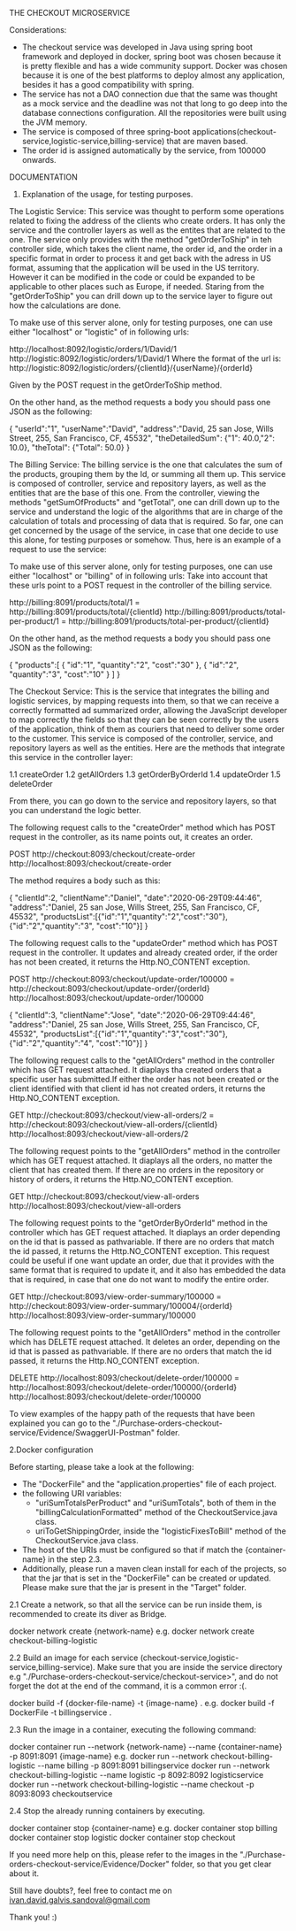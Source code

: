 
THE CHECKOUT MICROSERVICE

Considerations:

- The checkout service was developed in Java using spring boot framework and deployed in docker, spring boot was chosen because it is pretty flexible and has a wide community support. Docker was chosen because it is one of the best platforms to deploy almost any application, besides it has a good compatibility with spring.
- The service has not a DAO connection due that the same was thought as a mock service and the deadline was not that long to go deep into the database connections configuration. All the repositories were built using the JVM memory.
- The service is composed of three spring-boot applications(checkout-service,logistic-service,billing-service) that are maven based.
- The order id is assigned automatically by the service, from 100000 onwards.


DOCUMENTATION

1. Explanation of the usage, for testing purposes.

The Logistic Service:
This service was thought to perform some operations related to fixing the address of the clients who create orders. It has only the service and the controller layers as well as the entites that are related to the one. The service only provides with the method "getOrderToShip" in teh controller side, which takes the client name, the order id, and the order in a specific format in order to process it and get back with the adress in US format, assuming that the application will be used in the US territory. However it can be modified in the code or could be expanded to be applicable to other places such as Europe, if needed. Staring from the "getOrderToShip" you can drill down up to the service layer to figure out how the calculations are done.  

To make use of this server alone, only for testing purposes, one can use either "localhost" or "logistic" of in following urls:

http://localhost:8092/logistic/orders/1/David/1
http://logistic:8092/logistic/orders/1/David/1
Where the format of the url is:
http://logistic:8092/logistic/orders/{clientId}/{userName}/{orderId}

Given by the POST request in the getOrderToShip method.

On the other hand, as the method requests a body you should pass one JSON as the following:

{
    "userId":"1",
    "userName":"David",
    "address":"David, 25 san Jose, Wills Street, 255, San Francisco, CF, 45532",
    "theDetailedSum": {"1": 40.0,"2": 10.0},
    "theTotal": {"Total": 50.0}
}

The Billing Service:
The billing service is the one that calculates the sum of the products, grouping them by the Id, or summing all them up. This service is composed of controller, service and repository layers, as well as the entities that are the base of this one. From the controller, viewing the methods "getSumOfProducts" and "getTotal", one can drill down up to the service and understand the logic of the algorithms that are in charge of the calculation of totals and processing of data that is required. So far, one can get concerned by the usage of the service, in case that one decide to use this alone, for testing purposes or somehow. Thus, here is an example of a request to use the service:

To make use of this server alone, only for testing purposes, one can use either "localhost" or "billing" of in following urls:
Take into account that these urls point to a POST request in the controller of the billing service.

http://billing:8091/products/total/1 = http://billing:8091/products/total/{clientId}
http://billing:8091/products/total-per-product/1 = http://billing:8091/products/total-per-product/{clientId}

On the other hand, as the method requests a body you should pass one JSON as the following:

{
    "products":[
    {
    "id":"1",
    "quantity":"2",
    "cost":"30"
    },
    {
    "id":"2",
    "quantity":"3",
    "cost":"10"
     }
    ]
}

The Checkout Service:
This is the service that integrates the billing and logistic services, by mapping requests into them, so that we can receive a correctly formatted ad summarized order, 
allowing the JavaScript developer to map correctly the fields so that they can be seen correctly by the users of the application, think of them as couriers that need 
to deliver some order to the customer. This service is composed of the controller, service, and repository layers as well as the entities. Here are the methods that 
integrate this service in the controller layer:

1.1 createOrder
1.2 getAllOrders
1.3 getOrderByOrderId
1.4 updateOrder
1.5 deleteOrder

From there, you can go down to the service and repository layers, so that you can understand the logic better.

The following request calls to the "createOrder" method which has POST request in the controller, as its name points out, it creates an order.

POST
http://checkout:8093/checkout/create-order
http://localhost:8093/checkout/create-order

The method requires a body such as this: 

{
    "clientId":2,
    "clientName":"Daniel",
    "date":"2020-06-29T09:44:46",
    "address":"Daniel, 25 san Jose, Wills Street, 255, San Francisco, CF, 45532",
    "productsList":[{"id":"1","quantity":"2","cost":"30"},{"id":"2","quantity":"3", "cost":"10"}]
}

The following request calls to the "updateOrder" method which has POST request in the controller. It updates and already created order, if the order has not been created, it returns the Http.NO_CONTENT exception.

POST
http://checkout:8093/checkout/update-order/100000 = http://checkout:8093/checkout/update-order/{orderId}
http://localhost:8093/checkout/update-order/100000

{
    "clientId":3,
    "clientName":"Jose",
    "date":"2020-06-29T09:44:46",
    "address":"Daniel, 25 san Jose, Wills Street, 255, San Francisco, CF, 45532",
    "productsList":[{"id":"1","quantity":"3","cost":"30"},{"id":"2","quantity":"4", "cost":"10"}]
}

The following request calls to the "getAllOrders" method in the controller which has GET request attached. It diaplays tha created orders that a specific user has submitted.If either the order has not been created or the client identified with that client id has not created orders, it returns the Http.NO_CONTENT exception.

GET
http://checkout:8093/checkout/view-all-orders/2 = http://checkout:8093/checkout/view-all-orders/{clientId}
http://localhost:8093/checkout/view-all-orders/2

The following request points to the "getAllOrders" method in the controller which has GET request attached. It diaplays all the orders, no matter the client that has created them. If there are no orders in the repository or history of orders, it returns the Http.NO_CONTENT exception.

GET
http://checkout:8093/checkout/view-all-orders
http://localhost:8093/checkout/view-all-orders

The following request points to the "getOrderByOrderId" method in the controller which has GET request attached. It diaplays an order depending on the id that is passed as pathvariable. If there are no orders that match the id passed, it returns the Http.NO_CONTENT exception. This request could be useful if one want update an order, due that it provides with the same format that is required to update it, and it also has embedded the data that is required, in case that one do not want to modify the entire order.

GET
http://checkout:8093/view-order-summary/100000 = http://checkout:8093/view-order-summary/100004/{orderId}
http://localhost:8093/view-order-summary/100000

The following request points to the "getAllOrders" method in the controller which has DELETE request attached. It deletes an order, depending on the id that is passed as pathvariable. If there are no orders that match the id passed, it returns the Http.NO_CONTENT exception.

DELETE
http://localhost:8093/checkout/delete-order/100000 = http://localhost:8093/checkout/delete-order/100000/{orderId}
http://localhost:8093/checkout/delete-order/100000

To view examples of the happy path of the requests that have been explained you can go to the "./Purchase-orders-checkout-service/Evidence/SwaggerUI-Postman" folder.

2.Docker configuration

Before starting, please take a look at the following: 

- The "DockerFile" and the "application.properties" file of each project.
- the following URI variables:
  - "uriSumTotalsPerProduct" and "uriSumTotals", both of them in the "billingCalculationFormatted" method of the CheckoutService.java class.
  - uriToGetShippingOrder, inside the "logisticFixesToBill" method of the CheckoutService.java class.
- The host of the URIs must be configured so that if match the {container-name} in the step 2.3.
- Additionally, please run a maven clean install for each of the projects, so that the jar that is set in the "DockerFile" can be created or updated. Please make sure that the jar is present in the "Target" folder.


2.1 Create a network, so that all the service can be run inside them, is recommended to create its diver as Bridge.

docker network create {network-name}
e.g.
docker network create checkout-billing-logistic

2.2 Build an image for each service (checkout-service,logistic-service,billing-service). Make sure that you are inside the service directory e.g
"./Purchase-orders-checkout-service/checkout-service>", and do not forget the dot at the end of the command, it is a common error :(.

docker build -f {docker-file-name} -t {image-name} .
e.g.
docker build -f DockerFile -t billingservice .

2.3 Run the image in a container, executing the following command:

docker container run --network {network-name} --name {container-name} -p 8091:8091 {image-name}
e.g.
docker run --network checkout-billing-logistic --name billing -p 8091:8091 billingservice
docker run --network checkout-billing-logistic --name logistic -p 8092:8092 logisticservice
docker run --network checkout-billing-logistic --name checkout -p 8093:8093 checkoutservice

2.4 Stop the already running containers by executing.

docker container stop {container-name}
e.g.
docker container stop billing
docker container stop logistic
docker container stop checkout

If you need more help on this, please refer to the images in the "./Purchase-orders-checkout-service/Evidence/Docker" folder, so that you get clear about it.



Still have doubts?, feel free to contact me on ivan.david.galvis.sandoval@gmail.com

Thank you! :)



